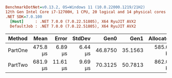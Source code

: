 ``` ini

BenchmarkDotNet=v0.13.2, OS=Windows 11 (10.0.22000.1219/21H2)
12th Gen Intel Core i7-12700H, 1 CPU, 20 logical and 14 physical cores
.NET SDK=7.0.100
  [Host]     : .NET 7.0.0 (7.0.22.51805), X64 RyuJIT AVX2
  DefaultJob : .NET 7.0.0 (7.0.22.51805), X64 RyuJIT AVX2


```
|  Method |     Mean |    Error |  StdDev |    Gen0 |    Gen1 | Allocated |
|-------- |---------:|---------:|--------:|--------:|--------:|----------:|
| PartOne | 475.8 μs |  6.89 μs | 6.44 μs | 46.8750 | 35.1563 | 585.09 KB |
| PartTwo | 681.9 μs | 11.61 μs | 9.69 μs | 70.3125 | 50.7813 | 862.05 KB |

